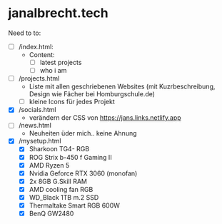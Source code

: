 # janalbrecht.tech
Need to to:

   - [ ] /index.html:
       - Content:
          - [ ] latest projects
          - [ ] who i am
   - [ ] /projects.html
       - Liste mit allen geschriebenen Websites (mit Kuzrbeschreibung, Design wie Fächer bei Homburgschule.de) 
       - [ ] kleine Icons für jedes Projekt
   - [x] /socials.html
       - verändern der CSS von https://jans.links.netlify.app
   - [ ] /news.html
       - Neuheiten üder mich.. keine Ahnung
   - [x] /mysetup.html
       - [x] Sharkoon TG4- RGB
       - [x] ROG Strix b-450 f Gaming II
       - [x] AMD Ryzen 5
       - [x] Nvidia Geforce RTX 3060 (monofan)
       - [x] 2x 8GB G.Skill RAM
       - [x] AMD cooling fan RGB
       - [x] WD_Black 1TB m.2 SSD
       - [x] Thermaltake Smart RGB 600W
       - [x] BenQ GW2480